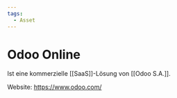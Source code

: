 ```yaml
---
tags:
  - Asset
---
```


# Odoo Online

Ist eine kommerzielle [[SaaS]]-Lösung von [[Odoo S.A.]].

Website: <https://www.odoo.com/>
